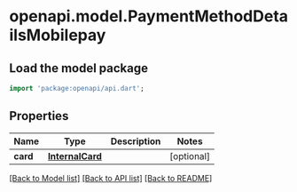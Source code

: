 # openapi.model.PaymentMethodDetailsMobilepay

## Load the model package
```dart
import 'package:openapi/api.dart';
```

## Properties
Name | Type | Description | Notes
------------ | ------------- | ------------- | -------------
**card** | [**InternalCard**](InternalCard.md) |  | [optional] 

[[Back to Model list]](../README.md#documentation-for-models) [[Back to API list]](../README.md#documentation-for-api-endpoints) [[Back to README]](../README.md)


